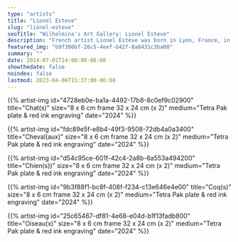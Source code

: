 ```yaml
---
type: "artists"
title: "Lionel Esteve"
slug: "lionel-esteve"
seoTitle: "Wilhelmina's Art Gallery: Lionel Esteve"
description: "French artist Lionel Estève was born in Lyon, France, in 1967 He lives and works in Brussels. He is renowned for his surprising combinations of objects and his unusual technique. Situated at the intersection of drawing, sculpture, and installation, Estève’s works are characterized by a very distinctive aura of informality, fragility and sensitivity. Playing with space, color, and sense perceptions, he uses his art as a vehicle to probe themes such as reincarnation, nature, and happiness. The playful interaction of his work with space, colors and sensory perception is the result of a meticulous research using a wide range of materials from leaves found in nature to recyled tetra pak like in the series below. Estève's works are featured in numerous prestigious private and public collections including Centre Georges Pompidou, Paris, France; CNAP, Paris, France; FRAC Bretagne, Rennes, France; Musée des Arts Décoratifs, Namur, Belgium; Macedonian Museum of Contemporary Art, Thessaloniki, Greece; and Thalielab, La Fondation Thalie, Brussels, Belgium"
featured_img: "b9f390bf-26c5-4eef-b42f-8a8431c3ba00"
summary: ""
date: 2014-07-01T14:00:00-06:00
showthedate: false
noindex: false
lastmod: 2023-04-06T15:37:00-06:00
---
```

{{% artist-img id="4728eb0e-ba1a-4492-17b8-8c0ef9c02900" title="Chat(s)" size="8 x 6 cm frame 32 x 24 cm (x 2)" medium="Tetra Pak plate & red ink engraving" date="2024" %}}

{{% artist-img id="fdc89e5f-e8b4-49f3-9508-72db4a0a3400" title="Cheval(aux)" size="8 x 6 cm frame 32 x 24 cm (x 2)" medium="Tetra Pak plate & red ink engraving" date="2024" %}}

{{% artist-img id="d54c95ce-601f-42c4-2a8b-6a553a494200" title="Chien(s))" size="8 x 6 cm frame 32 x 24 cm (x 2)" medium="Tetra Pak plate & red ink engraving" date="2024" %}}

{{% artist-img id="9b3f88f1-bc8f-408f-f234-c13e646e4e00" title="Coq(s)" size="8 x 6 cm frame 32 x 24 cm (x 2)" medium="Tetra Pak plate & red ink engraving" date="2024" %}}

{{% artist-img id="25c65467-df81-4e68-e04d-b1f13fadb800" title="Oiseau(x)" size="8 x 6 cm frame 32 x 24 cm (x 2)" medium="Tetra Pak plate & red ink engraving" date="2024" %}}


